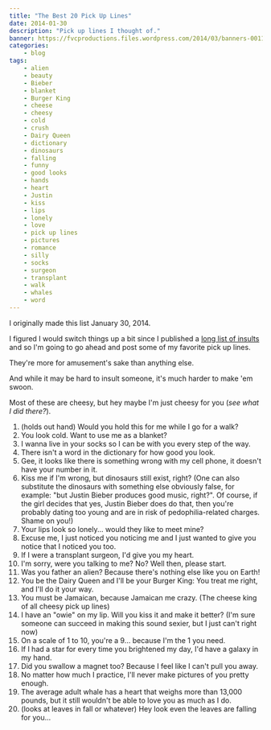 ```yaml
---
title: "The Best 20 Pick Up Lines"
date: 2014-01-30
description: "Pick up lines I thought of."
banner: https://fvcproductions.files.wordpress.com/2014/03/banners-0011.jpg?w=1024&h=436&crop=1
categories:
    - blog
tags:
    - alien
    - beauty
    - Bieber
    - blanket
    - Burger King
    - cheese
    - cheesy
    - cold
    - crush
    - Dairy Queen
    - dictionary
    - dinosaurs
    - falling
    - funny
    - good looks
    - hands
    - heart
    - Justin
    - kiss
    - lips
    - lonely
    - love
    - pick up lines
    - pictures
    - romance
    - silly
    - socks
    - surgeon
    - transplant
    - walk
    - whales
    - word
---
```


I originally made this list January 30, 2014.

I figured I would switch things up a bit since I published a [long list of insults](/blog/2014/03/04/the-best-50-insults-i-found-online/) and so I'm going to go ahead and post some of my favorite pick up lines.

They're more for amusement's sake than anything else.

And while it may be hard to insult someone, it's much harder to make 'em swoon.

Most of these are cheesy, but hey maybe I'm just cheesy for you (_see what I did there?_).

1.  (holds out hand) Would you hold this for me while I go for a walk?
2.  You look cold. Want to use me as a blanket?
3.  I wanna live in your socks so I can be with you every step of the way.
4.  There isn't a word in the dictionary for how good you look.
5.  Gee, it looks like there is something wrong with my cell phone, it doesn't have your number in it.
6.  Kiss me if I'm wrong, but dinosaurs still exist, right? (One can also substitute the dinosaurs with something else obviously false, for example: "but Justin Bieber produces good music, right?". Of course, if the girl decides that yes, Justin Bieber does do that, then you're probably dating too young and are in risk of pedophilia-related charges. Shame on you!)
7.  Your lips look so lonely... would they like to meet mine?
8.  Excuse me, I just noticed you noticing me and I just wanted to give you notice that I noticed you too.
9.  If I were a transplant surgeon, I'd give you my heart.
10. I'm sorry, were you talking to me? No? Well then, please start.
11. Was you father an alien? Because there's nothing else like you on Earth!
12. You be the Dairy Queen and I'll be your Burger King: You treat me right, and I'll do it your way.
13. You must be Jamaican, because Jamaican me crazy. (The cheese king of all cheesy pick up lines)
14. I have an "owie" on my lip. Will you kiss it and make it better? (I'm sure someone can succeed in making this sound sexier, but I just can't right now)
15. On a scale of 1 to 10, you're a 9... because I'm the 1 you need.
16. If I had a star for every time you brightened my day, I'd have a galaxy in my hand.
17. Did you swallow a magnet too? Because I feel like I can't pull you away.
18. No matter how much I practice, I'll never make pictures of you pretty enough.
19. The average adult whale has a heart that weighs more than 13,000 pounds, but it still wouldn't be able to love you as much as I do.
20. (looks at leaves in fall or whatever) Hey look even the leaves are falling for you...
